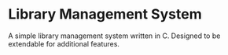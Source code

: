 # Library Management System

A simple library management system written in C. Designed to be extendable for additional features.
